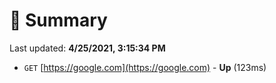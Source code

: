 # 📖 Summary
Last updated: **4/25/2021, 3:15:34 PM**

- `GET` [https://google.com](https://google.com) - **Up** (123ms)
